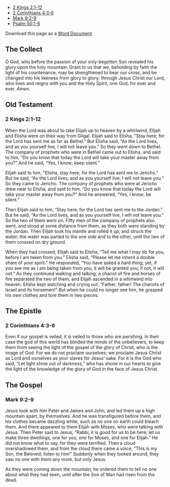 
- [2 Kings 2:1-12](https://www.lectionarypage.net/YearB_RCL/Epiphany/BEpiLast_RCL.html#ot1)
- [2 Corinthians 4:3-6](https://www.lectionarypage.net/YearB_RCL/Epiphany/BEpiLast_RCL.html#nt1)
- [Mark 9:2-9](https://www.lectionarypage.net/YearB_RCL/Epiphany/BEpiLast_RCL.html#gsp1)
- [Psalm 50:1-6](https://www.lectionarypage.net/YearB_RCL/Epiphany/BEpiLast_RCL.html#ps1)

Download this page as a [Word Document](https://www.lectionarypage.net/YearB_RCL/Epiphany/BEpiLast_RCL.docx)

## The Collect

O God, who before the passion of your only-begotten Son revealed his glory upon the holy mountain: Grant to us that we, beholding by faith the light of his countenance, may be strengthened to bear our cross, and be changed into his likeness from glory to glory; through Jesus Christ our Lord, who lives and reigns with you and the Holy Spirit, one God, for ever and ever. _Amen._

## Old Testament

### 2 Kings 2:1-12

When the Lord was about to take Elijah up to heaven by a whirlwind, Elijah and Elisha were on their way from Gilgal. Elijah said to Elisha, “Stay here; for the Lord has sent me as far as Bethel.” But Elisha said, “As the Lord lives, and as you yourself live, I will not leave you.” So they went down to Bethel. The company of prophets who were in Bethel came out to Elisha, and said to him, “Do you know that today the Lord will take your master away from you?” And he said, “Yes, I know; keep silent.”

Elijah said to him, “Elisha, stay here; for the Lord has sent me to Jericho.” But he said, “As the Lord lives, and as you yourself live, I will not leave you.” So they came to Jericho. The company of prophets who were at Jericho drew near to Elisha, and said to him, “Do you know that today the Lord will take your master away from you?” And he answered, “Yes, I know; be silent.”

Then Elijah said to him, “Stay here; for the Lord has sent me to the Jordan.” But he said, “As the Lord lives, and as you yourself live, I will not leave you.” So the two of them went on. Fifty men of the company of prophets also went, and stood at some distance from them, as they both were standing by the Jordan. Then Elijah took his mantle and rolled it up, and struck the water; the water was parted to the one side and to the other, until the two of them crossed on dry ground.

When they had crossed, Elijah said to Elisha, “Tell me what I may do for you, before I am taken from you.” Elisha said, “Please let me inherit a double share of your spirit.” He responded, “You have asked a hard thing; yet, if you see me as I am being taken from you, it will be granted you; if not, it will not.” As they continued walking and talking, a chariot of fire and horses of fire separated the two of them, and Elijah ascended in a whirlwind into heaven. Elisha kept watching and crying out, “Father, father! The chariots of Israel and its horsemen!” But when he could no longer see him, he grasped his own clothes and tore them in two pieces.


## The Epistle

### 2 Corinthians 4:3-6

Even if our gospel is veiled, it is veiled to those who are perishing. In their case the god of this world has blinded the minds of the unbelievers, to keep them from seeing the light of the gospel of the glory of Christ, who is the image of God. For we do not proclaim ourselves; we proclaim Jesus Christ as Lord and ourselves as your slaves for Jesus’ sake. For it is the God who said, “Let light shine out of darkness,” who has shone in our hearts to give the light of the knowledge of the glory of God in the face of Jesus Christ.

## The Gospel

### Mark 9:2-9

Jesus took with him Peter and James and John, and led them up a high mountain apart, by themselves. And he was transfigured before them, and his clothes became dazzling white, such as no one on earth could bleach them. And there appeared to them Elijah with Moses, who were talking with Jesus. Then Peter said to Jesus, “Rabbi, it is good for us to be here; let us make three dwellings, one for you, one for Moses, and one for Elijah.” He did not know what to say, for they were terrified. Then a cloud overshadowed them, and from the cloud there came a voice, “This is my Son, the Beloved; listen to him!” Suddenly when they looked around, they saw no one with them any more, but only Jesus.

As they were coming down the mountain, he ordered them to tell no one about what they had seen, until after the Son of Man had risen from the dead.